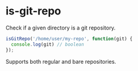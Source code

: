 # is-git-repo

Check if a given directory is a git repository.

```js
isGitRepo('/home/user/my-repo', function(git) {
  console.log(git) // boolean
});
```

Supports both regular and bare repositories.
